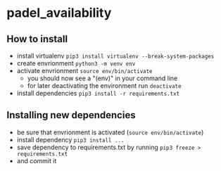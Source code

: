 # padel_availability

## How to install
- install virtualenv `pip3 install virtualenv --break-system-packages`
- create envrionment `python3 -m venv env`
- activate envrionment `source env/bin/activate`
    - you should now see a "(env)" in your command line
    - for later deactivating the environment run `deactivate`
- install dependencies `pip3 install -r requirements.txt`

## Installing new dependencies
- be sure that envrionment is activated (`source env/bin/activate`)
- install dependency `pip3 install ...`
- save dependency to requirements.txt by running `pip3 freeze > requirements.txt`
- and commit it
